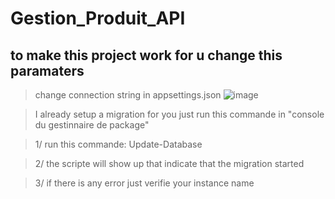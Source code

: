 # Gestion_Produit_API
## to make this project work for u change this paramaters
>change connection string in appsettings.json
>![image](https://user-images.githubusercontent.com/102327247/209447780-1bc6cab5-c33f-4dc6-b08c-2f732c053125.png)

> I already setup a migration for you just run this commande in "console du gestinnaire de package"

> 1/ run this commande: Update-Database

> 2/ the scripte will show up that indicate that the migration started 

> 3/ if there is any error just verifie your instance name  
